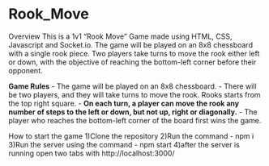 # Rook_Move

Overview
 This is a 1v1 “Rook Move” Game made using HTML, CSS, Javascript and Socket.io.
 The game will be played on an 8x8 chessboard with a single rook piece. 
 Two players take turns to move the rook either left or down, with the objective of reaching the bottom-left corner before their opponent. 


  **Game Rules**
    - The game will be played on an 8x8 chessboard.
    - There will be two players, and they will take turns to move the rook. Rooks starts from the top right square.
    - **On each turn, a player can move the rook any number of steps to the left or down, but not up, right or diagonally.**
    - The player who reaches the bottom-left corner of the board first wins the game.

   How to start the game 
   1)Clone the repository 
   2)Run the command - npm i
   3)Run the server using the command - npm start 
   4)after the server is running open two tabs with http://localhost:3000/

   
   
